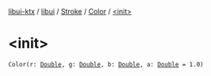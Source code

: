 [libui-ktx](../../../index.md) / [libui](../../index.md) / [Stroke](../index.md) / [Color](index.md) / [&lt;init&gt;](./-init-.md)

# &lt;init&gt;

`Color(r: `[`Double`](https://kotlinlang.org/api/latest/jvm/stdlib/kotlin/-double/index.html)`, g: `[`Double`](https://kotlinlang.org/api/latest/jvm/stdlib/kotlin/-double/index.html)`, b: `[`Double`](https://kotlinlang.org/api/latest/jvm/stdlib/kotlin/-double/index.html)`, a: `[`Double`](https://kotlinlang.org/api/latest/jvm/stdlib/kotlin/-double/index.html)` = 1.0)`